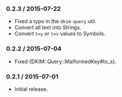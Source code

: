### 0.2.3 / 2015-07-22

* Fixed a typo in the `dkim-query` util.
* Convert all text into Strings.
* Convert `t=y` or `t=s` values to Symbols.

### 0.2.2 / 2015-07-04

* Fixed {DKIM::Query::MalformedKey#to_s}.

### 0.2.1 / 2015-07-01

* Initial release.
